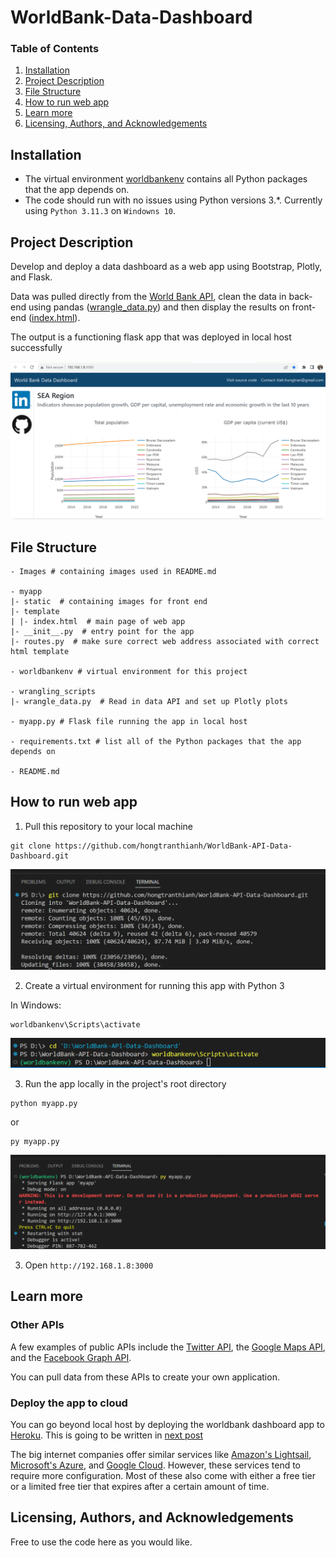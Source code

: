 # WorldBank-Data-Dashboard

### Table of Contents

1. [Installation](#installation)
2. [Project Description](#description)
3. [File Structure](#files)
4. [How to run web app](#instruction)
5. [Learn more](#learnmore)
6. [Licensing, Authors, and Acknowledgements](#licensing)

## Installation <a name="installation"></a>

- The virtual environment [worldbankenv](https://github.com/hongtranthianh/WorldBank-Data-Dashboard/tree/main/worldbankenv) contains all Python packages that the app depends on.
- The code should run with no issues using Python versions 3.*. Currently using `Python 3.11.3` on `Windowns 10`.

## Project Description<a name="description"></a>

Develop and deploy a data dashboard as a web app using Bootstrap, Plotly, and Flask.

Data was pulled directly from the [World Bank API](https://documents.worldbank.org/en/publication/documents-reports/api), clean the data in back-end using pandas ([wrangle_data.py](https://github.com/hongtranthianh/WorldBank-Data-Dashboard/blob/main/wrangling_scripts/wrangle_data.py)) and then display the results on front-end ([index.html](https://github.com/hongtranthianh/WorldBank-Data-Dashboard/blob/main/myapp/templates/index.html)).

The output is a functioning flask app that was deployed in local host successfully
<p ><img src="Images/main-page.png" alt="image" ></p>

## File Structure <a name="files"></a>

```
- Images # containing images used in README.md

- myapp
|- static  # containing images for front end
|- template
| |- index.html  # main page of web app
|- __init__.py  # entry point for the app
|- routes.py  # make sure correct web address associated with correct html template

- worldbankenv # virtual environment for this project

- wrangling_scripts
|- wrangle_data.py  # Read in data API and set up Plotly plots

- myapp.py # Flask file running the app in local host

- requirements.txt # list all of the Python packages that the app depends on

- README.md
```


## How to run web app  <a name="instruction"></a>
1. Pull this repository to your local machine

```
git clone https://github.com/hongtranthianh/WorldBank-API-Data-Dashboard.git
```

<p ><img src="Images/clone-repo.png" alt="image" ></p>

2. Create a virtual environment for running this app with Python 3

In Windows:
```
worldbankenv\Scripts\activate
```

<p ><img src="Images/venv.png" alt="image" ></p>

3. Run the app locally in the project's root directory

```
python myapp.py
```
or
```
py myapp.py
```

<p ><img src="Images/running-app.png" alt="image" ></p>


3. Open `http://192.168.1.8:3000`

## Learn more <a name="learnmore"></a>

### Other APIs
A few examples of public APIs include the [Twitter API](https://developer.twitter.com/en/docs), the [Google Maps API](https://mapsplatform.google.com/), and the [Facebook Graph API](https://developers.facebook.com/docs/graph-api).

You can pull data from these APIs to create your own application.

### Deploy the app to cloud

You can go beyond local host by deploying the worldbank dashboard app to [Heroku](https://dashboard.heroku.com/apps). This is going to be written in [next post]()

The big internet companies offer similar services like [Amazon's Lightsail](https://aws.amazon.com/lightsail/), [Microsoft's Azure](https://learn.microsoft.com/en-us/samples/azure-samples/python-docs-hello-world/python-flask-sample-for-azure-app-service-linux/), and [Google Cloud](https://cloud.google.com/appengine/docs/legacy/standard/python/setting-up-environment). However, these services tend to require more configuration. Most of these also come with either a free tier or a limited free tier that expires after a certain amount of time.

## Licensing, Authors, and Acknowledgements <a name="licensing"></a>

Free to use the code here as you would like.
